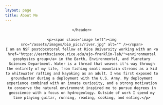 ```yaml
---
layout: page
title: About Me
---
```

<!-- Google tag (gtag.js) -->
<script async src="https://www.googletagmanager.com/gtag/js?id=G-QQLNFGW8CP"></script>
<script>
  window.dataLayer = window.dataLayer || [];
  function gtag(){dataLayer.push(arguments);}
  gtag('js', new Date());

  gtag('config', 'G-QQLNFGW8CP');
</script>


<!-- Post -->
<section class="post">
    <header class="major">

    </header>
    
    <p><span class="image left"><img src="/assets/images/bio_pics/river.jpg" alt="" /></span>
    I am an NSF postdocotoral fellow at Rice University working with an <a href="https://earthscience.rice.edu/ajo-franklin-lab/">environmental geophysics group</a> in the Earth, Environmental, and Planetary Sciences Department. Water is a thread that weaves it's way through the entirety of my life, from fishing small mountain streams as a kid to whitewater rafting and kayaking as an adult. I was first exposed to groundwater during a deployment with the U.S. Army. My deployment experience combined with an innate curiosity, and a strong motivation to conserve the natural environment inspired me to pursue degrees in geoscience with a focus on hydrogeology. Outside of work I spend my time playing guitar, running, reading, cooking, and eating.</p>

</section>
